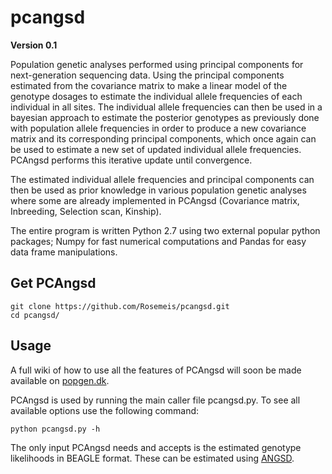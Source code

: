 # pcangsd

**Version 0.1**

Population genetic analyses performed using principal components for next-generation sequencing data. Using the principal components estimated from the covariance matrix to make a linear model of the genotype dosages to estimate the individual allele frequencies of each individual in all sites. The individual allele frequencies can then be used in a bayesian approach to estimate the posterior genotypes as previously done with population allele frequencies in order to produce a new covariance matrix and its corresponding principal components, which once again can be used to estimate a new set of updated individual allele frequencies. PCAngsd performs this iterative update until convergence.

The estimated individual allele frequencies and principal components can then be used as prior knowledge in various population genetic analyses where some are already implemented in PCAngsd (Covariance matrix, Inbreeding, Selection scan, Kinship).

The entire program is written Python 2.7 using two external popular python packages; Numpy for fast numerical computations and Pandas for easy data frame manipulations.

## Get PCAngsd
```
git clone https://github.com/Rosemeis/pcangsd.git
cd pcangsd/
```

## Usage
A full wiki of how to use all the features of PCAngsd will soon be made available on [popgen.dk](http://www.popgen.dk/software/index.php/PCAngsd). 

PCAngsd is used by running the main caller file pcangsd.py. To see all available options use the following command:
```
python pcangsd.py -h
```

The only input PCAngsd needs and accepts is the estimated genotype likelihoods in BEAGLE format. These can be estimated using [ANGSD](https://github.com/ANGSD/angsd).
